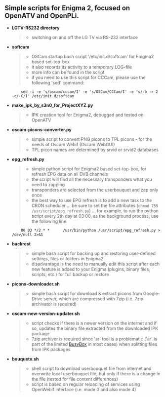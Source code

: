 ## Simple scripts for Enigma 2, focused on OpenATV and OpenPLi.

+ **LGTV-RS232 directory**
   > - switching on and off the LG TV via RS-232 interface

+ **softcam**
   > - OSCam startup bash script '/etc/init.d/softcam' for Enigma2 based set-top-box
   > - it also records its activity to a temporary LOG-file
   > - more info can be found in the script
   > - if you need to use this script for CCCam, please use the following 'sed' command:
   ``` 
       sed -i -e 's/oscam/cccam/I' -e 's/OSCam/CCCam/I' -e 's/-b -r 2 -c/-C/I' /etc/init.d/softcam
   ```
+ **make_ipk_by_s3n0_for_ProjectXYZ.py**
   > - IPK creation tool for Enigma2, debugged and tested on OpenATV

+ **oscam-picons-converter.py**
   > - simple script to convert PNG picons to TPL picons - for the needs of Oscam Webif (Oscam WebGUI)
   > - TPL picon names are determined by srvid or srvid2 databases

+ **epg_refresh.py**
   > - simple python script for Enigma2 based set-top-box, for refresh EPG data on all DVB channels
   > - the script will find all the necessary transponders what you need to zapping
   > - transponders are selected from the userbouquet and zap only once
   > - the best way to use EPG refresh is to add a new task to the CRON scheduler ... be sure to set the file attributes (`chmod 755 /usr/script/epg_refresh.py`) ... for example, to run the python script every 2th day at 03:00, as the background process, use the following line:
   
   ```
       00 03 */2 * *      /usr/bin/python /usr/script/epg_refresh.py > /dev/null 2>&1
   ```

+ **backrest**
   > - simple bash script for backing up and restoring user-defined settings, files or folders in Enigma2
   > - disadvantage is the need to manually edit this script after each new feature is added to your Enigma (plugins, binary files, scripts, etc.) for full backup or restore

+ **picons-downloader.sh**
   > - simple bash script for download & extract picons from Google-Drive server, which are compressed with 7zip (i.e. 7zip archivator is required)

+ **oscam-new-version-updater.sh**
   > - script checks if there is a newer version on the internet and if so, updates the binary file extracted from the downloaded IPK package
   > - 7zip archiver is required since 'ar' tool is a problematic ('ar' is part of the limited [BusyBox](https://busybox.net/) in most cases) when splitting files from IPK packages

+ **bouquetx.sh**
   > - shell script to download userbouquet file from internet and overwrite local userbouquet file, but only if there is a change in the file (tested for file content differences)
   > - script is based on regular reloading of services using OpenWebif interface (i.e. mode 0 and also mode 4)
